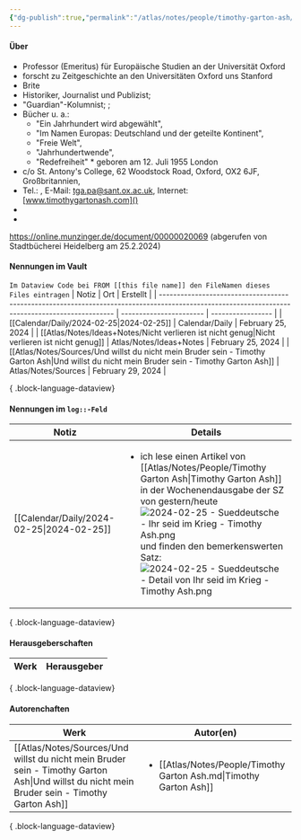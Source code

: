 ```yaml
---
{"dg-publish":true,"permalink":"/atlas/notes/people/timothy-garton-ash/","tags":["class/people"],"noteIcon":""}
---
```



#### Über
- Professor (Emeritus) für Europäische Studien an der Universität Oxford
- forscht zu Zeitgeschichte an den Universitäten Oxford uns Stanford
- Brite
- Historiker, Journalist und Publizist; 
- "Guardian"-Kolumnist; ; 
- Bücher u. a.: 
	- "Ein Jahrhundert wird abgewählt", 
	- "Im Namen Europas: Deutschland und der geteilte Kontinent", 
	- "Freie Welt", 
	- "Jahrhundertwende", 
	- "Redefreiheit"
* geboren am 12. Juli 1955 London
- c/o St. Antony's College, 62 Woodstock Road, Oxford, OX2 6JF, Großbritannien, 
- Tel.: , E-Mail: [tga.pa@sant.ox.ac.uk](mailto:tga.pa@sant.ox.ac.uk), Internet: [www.timothygartonash.com]()
- 
- 

https://online.munzinger.de/document/00000020069  (abgerufen von Stadtbücherei Heidelberg am 25.2.2024)


#### Nennungen im Vault
`Im Dataview Code bei FROM [[this file name]] den FileNamen dieses Files eintragen` 
| Notiz                                                                                                                                           | Ort                     | Erstellt          |
| ----------------------------------------------------------------------------------------------------------------------------------------------- | ----------------------- | ----------------- |
| [[Calendar/Daily/2024-02-25\|2024-02-25]]                                                                                                    | Calendar/Daily          | February 25, 2024 |
| [[Atlas/Notes/Ideas+Notes/Nicht verlieren ist nicht genug\|Nicht verlieren ist nicht genug]]                                                 | Atlas/Notes/Ideas+Notes | February 25, 2024 |
| [[Atlas/Notes/Sources/Und willst du nicht mein Bruder sein - Timothy Garton Ash\|Und willst du nicht mein Bruder sein - Timothy Garton Ash]] | Atlas/Notes/Sources     | February 29, 2024 |

{ .block-language-dataview}

#### Nennungen im `log::-Feld` 
| Notiz                                        | Details                                                                                                                                                                                                                                                                                                        |
| -------------------------------------------- | -------------------------------------------------------------------------------------------------------------------------------------------------------------------------------------------------------------------------------------------------------------------------------------------------------------- |
| [[Calendar/Daily/2024-02-25\|2024-02-25]] | <ul><li>ich lese einen Artikel von [[Atlas/Notes/People/Timothy Garton Ash\|Timothy Garton Ash]] in der Wochenendausgabe der SZ von gestern/heute ![2024-02-25 - Sueddeutsche - Ihr seid im Krieg - Timothy Ash.png](/img/user/Atlas/Tools/Images/2024-02-25%20-%20Sueddeutsche%20-%20Ihr%20seid%20im%20Krieg%20-%20Timothy%20Ash.png) und finden den bemerkenswerten Satz: ![2024-02-25 - Sueddeutsche - Detail von Ihr seid im Krieg - Timothy Ash.png](/img/user/Atlas/Tools/Images/2024-02-25%20-%20Sueddeutsche%20-%20Detail%20von%20Ihr%20seid%20im%20Krieg%20-%20Timothy%20Ash.png)</li></ul> |

{ .block-language-dataview}

#### Herausgeberschaften
| Werk | Herausgeber |
| ---- | ----------- |

{ .block-language-dataview}


#### Autorenchaften
| Werk                                                                                                                                            | Autor(en)                                                                           |
| ----------------------------------------------------------------------------------------------------------------------------------------------- | ----------------------------------------------------------------------------------- |
| [[Atlas/Notes/Sources/Und willst du nicht mein Bruder sein - Timothy Garton Ash\|Und willst du nicht mein Bruder sein - Timothy Garton Ash]] | <ul><li>[[Atlas/Notes/People/Timothy Garton Ash.md\\|Timothy Garton Ash]]</li></ul> |

{ .block-language-dataview}


